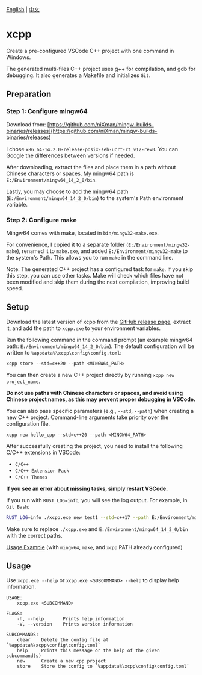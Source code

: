 [English](README.md) | [中文](README-zh.md)

# xcpp

Create a pre-configured VSCode C++ project with one command in Windows.

The generated multi-files C++ project uses g++ for compilation, and gdb for debugging. It also generates a Makefile and initializes `Git`.

## Preparation

### Step 1: Configure mingw64

Download from: [https://github.com/niXman/mingw-builds-binaries/releases](https://github.com/niXman/mingw-builds-binaries/releases)

I chose `x86_64-14.2.0-release-posix-seh-ucrt-rt_v12-rev0`. You can Google the differences between versions if needed.

After downloading, extract the files and place them in a path without Chinese characters or spaces. My mingw64 path is `E:/Environment/mingw64_14_2_0/bin`.

Lastly, you may choose to add the mingw64 path (`E:/Environment/mingw64_14_2_0/bin`) to the system's Path environment variable.

### Step 2: Configure make

Mingw64 comes with make, located in `bin/mingw32-make.exe`.

For convenience, I copied it to a separate folder (`E:/Environment/mingw32-make`), renamed it to `make.exe`, and added `E:/Environment/mingw32-make` to the system's Path. This allows you to run `make` in the command line.

Note: The generated C++ project has a configured task for `make`. If you skip this step, you can use other tasks. Make will check which files have not been modified and skip them during the next compilation, improving build speed.

## Setup

Download the latest version of xcpp from the [GitHub release page](https://github.com/iXanadu13/xcpp/releases/latest), extract it, and add the path to `xcpp.exe` to your environment variables.

Run the following command in the command prompt (an example mingw64 path: `E:/Environment/mingw64_14_2_0/bin`). The default configuration will be written to `%appdata%\xcpp\config\config.toml`:

```
xcpp store --std=c++20 --path <MINGW64_PATH>
```

You can then create a new C++ project directly by running `xcpp new project_name`.

**Do not use paths with Chinese characters or spaces, and avoid using Chinese project names, as this may prevent proper debugging in VSCode.**

You can also pass specific parameters (e.g., `--std`, `--path`) when creating a new C++ project. Command-line arguments take priority over the configuration file.

```
xcpp new hello_cpp --std=c++20 --path <MINGW64_PATH>
```

After successfully creating the project, you need to install the following C/C++ extensions in VSCode:
- `C/C++`
- `C/C++ Extension Pack`
- `C/C++ Themes`

**If you see an error about missing tasks, simply restart VSCode.**

If you run with `RUST_LOG=info`, you will see the log output. For example, in `Git Bash`:

```bash
RUST_LOG=info ./xcpp.exe new test1 --std=c++17 --path E:/Environment/mingw64_14_2_0/bin
```

Make sure to replace `./xcpp.exe` and `E:/Environment/mingw64_14_2_0/bin` with the correct paths.

[Usage Example](example.gif) (with `mingw64`, `make`, and `xcpp` PATH already configured)

## Usage

Use `xcpp.exe --help` or `xcpp.exe <SUBCOMMAND> --help` to display help information.

```
USAGE:
    xcpp.exe <SUBCOMMAND>

FLAGS:
    -h, --help       Prints help information
    -V, --version    Prints version information

SUBCOMMANDS:
    clear    Delete the config file at `%appdata%\xcpp\config\config.toml`
    help     Prints this message or the help of the given subcommand(s)
    new      Create a new cpp project
    store    Store the config to `%appdata%\xcpp\config\config.toml`
```
